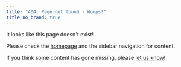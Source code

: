 ```yaml
---
title: "404: Page not found - Woops!"
title_no_brand: true
---
```


It looks like this page doesn't exist!

Please check the [homepage](/) and the sidebar navigation for content.

If you think some content has gone missing, please [let us
know](mailto:support@appsignal.com)!
